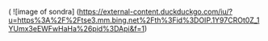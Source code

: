 
( ![image of sondra] (https://external-content.duckduckgo.com/iu/?u=https%3A%2F%2Ftse3.mm.bing.net%2Fth%3Fid%3DOIP.1Y97CROt0Z_1YUmx3eEWFwHaHa%26pid%3DApi&f=1)

